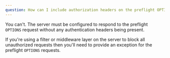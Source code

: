 ```yaml
---
question: How can I include authorization headers on the preflight OPTIONS request?
---
```


You can't. The server must be configured to respond to the preflight `OPTIONS` request without any authentication
headers being present.

If you're using a filter or middleware layer on the server to block all unauthorized requests then you'll need to
provide an exception for the preflight `OPTIONS` requests.
